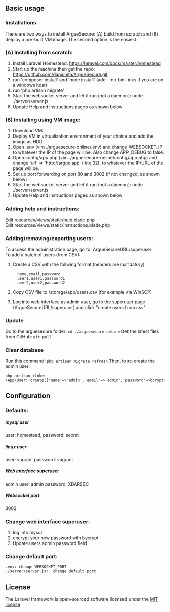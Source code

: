 ## Basic usage

### Installations

There are two ways to install ArgueSecure: (A) build from scratch and (B) delploy a pre-built VM image. The second option is the easiest.

### (A) Installing from scratch:
1. Install Laravel Homestead: https://laravel.com/docs/master/homestead  
2. Start up the machine then get the repo: https://github.com/danionita/ArgueSecure.git
3. run 'composer install' and 'node install' (add --no-bin-links if you are on a windows host) 
4. run 'php artisan migrate'
6. Start the websocket server and let it run (not a daemon): node ./server/server.js 
7. Update Help and instructions pages as shown below

### (B) Installing using VM image:
1. Download VM:
2. Deploy VM in virtualization environment of your choice and add the image as HDD.
3. Open .env (vim ./arguesecure-online/.env) and change WEBSOCKET_IP to whatever the IP of the page will be. Also change APP_DEBUG to false.
4. Open config/app.php (vim ./arguesecure-online/config/app.php) and change 'url' => 'http://argue.app' (line 32), to whatever the IP/URL of the page will be.
5. Set up port forwarding on port 80 and 3002 (if not changed, as shown below)
6. Start the websocket server and let it run (not a daemon): node ./server/server.js 
7. Update Help and instructions pages as shown below

### Adding help and instructions:

Edit resources/views/static/help.blade.php   
Edit resources/views/static/instructions.blade.php  

### Adding/removing/exporting users:

To access the administration page, go to: ArgueSecureURL/superuser  
To add a batch of users (from CSV):

1. Create a CSV with the follwing format (headers are mandatory):   

         name,email,password   
         user1,user1,password1   
         user2,user2,password2  
2. Copy CSV file to /storage/app/users.csv (for example via WinSCP)   
3. Log into web interface as admin user, go to the superuser page (ArgueSecureURL/superuser) and click "create users from csv"   

### Update

Go to the arguesecure folder: ```cd ./arguesecure-online```
Get the latest files from GitHub: ```git pull```

### Clear database 

Run this command: ```php artisan migrate:refresh```
Then, to re-create the admin user: 
```
php artisan tinker
\App\User::create(['name'=>'admin','email'=>'admin','password'=>bcrypt('XDARSEC')]);
```

## Configuration

### Defaults:

##### mysql user
user: homestead, password: secret  
##### linux user
user: vagrant password: vagrant  
##### Web interface superuser
admin user: admin password: XDARSEC  
##### Websocket port
3002  

### Change web interface superuser:

1. log into mysql
2. encrypt your new password with bycrypt
3. Update users.admin password field

### Change default port:

```
.env: change WEBSOCKET_PORT
./server/server.js:  change default port
```


## License

The Laravel framework is open-sourced software licensed under the [MIT license](http://opensource.org/licenses/MIT)
